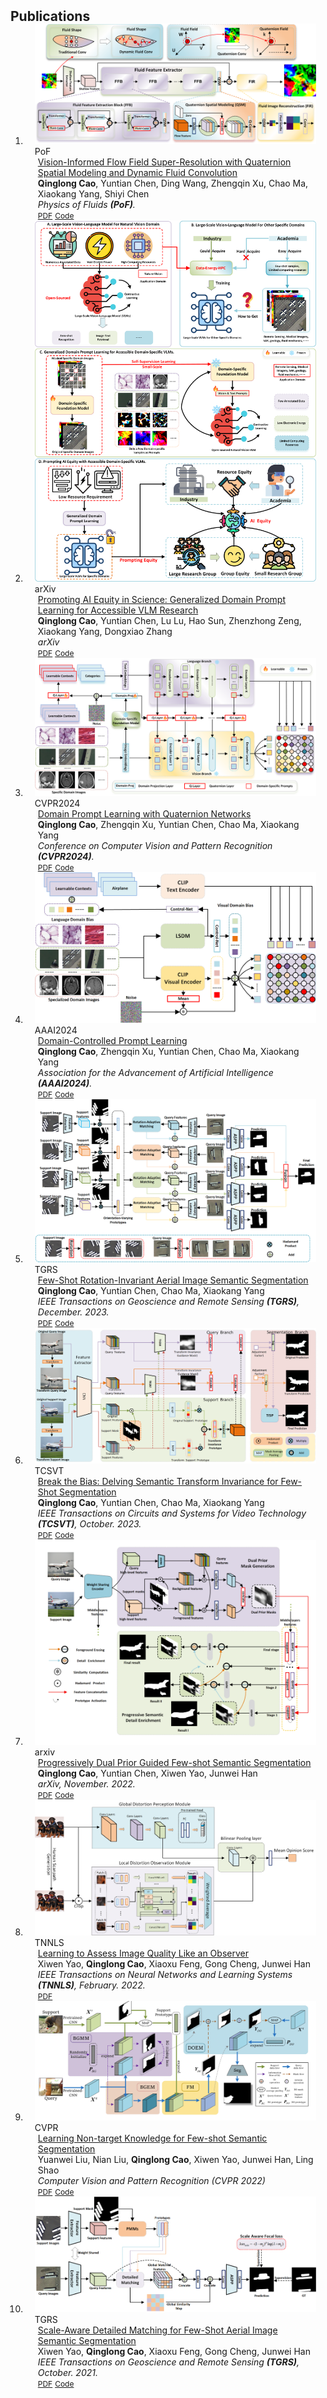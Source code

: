 <h2 id="publications" style="margin: 2px 0px -15px;">Publications</h2>

<div class="publications">
<ol class="bibliography">



<li>
<div class="pub-row">

  <div class="col-sm-3 abbr" style="position: relative;padding-right: 15px;padding-left: 15px;">
    <img src="assets/img/VIFS.png" class="teaser img-fluid z-depth-1">
    <abbr class="badge">PoF</abbr>
  </div>

  <div class="col-sm-9" style="position: relative;padding-right: 15px;padding-left: 20px;">
    <div class="title"><a href="https://arxiv.org/abs/2401.15913">Vision-Informed Flow Field Super-Resolution with Quaternion Spatial Modeling and Dynamic Fluid Convolution</a></div>
    <div class="author"><strong>Qinglong Cao</strong>, Yuntian Chen, Ding Wang, Zhengqin Xu, Chao Ma, Xiaokang Yang, Shiyi Chen</div>
    <div class="periodical"><em> Physics of Fluids <strong>(PoF)</strong>.</em></div>
    <div class="links">
      <a href="https://arxiv.org/abs/2401.15913" class="btn btn-sm z-depth-0" role="button" target="_blank" style="font-size:12px;">PDF</a>
      <a href="https://github.com/caoql98/VIFS" class="btn btn-sm z-depth-0" role="button" target="_blank" style="font-size:12px;">Code</a>
    </div>
  </div>
</div>
</li>


<li>
<div class="pub-row">

  <div class="col-sm-3 abbr" style="position: relative;padding-right: 15px;padding-left: 15px;">
    <img src="assets/img/DGPL.png" class="teaser img-fluid z-depth-1">
    <abbr class="badge">arXiv</abbr>
  </div>

  <div class="col-sm-9" style="position: relative;padding-right: 15px;padding-left: 20px;">
    <div class="title"><a href="https://arxiv.org/abs/2405.08668">Promoting AI Equity in Science: Generalized Domain Prompt Learning for Accessible VLM Research</a></div>
    <div class="author"><strong>Qinglong Cao</strong>, Yuntian Chen, Lu Lu, Hao Sun, Zhenzhong Zeng, Xiaokang Yang, Dongxiao Zhang</div>
    <div class="periodical"><em> arXiv </em></div>
    <div class="links">
      <a href="https://arxiv.org/abs/2405.08668" class="btn btn-sm z-depth-0" role="button" target="_blank" style="font-size:12px;">PDF</a>
      <a href="https://github.com/caoql98/GDPL" class="btn btn-sm z-depth-0" role="button" target="_blank" style="font-size:12px;">Code</a>
    </div>
  </div>
</div>
</li>


<li>
<div class="pub-row">

  <div class="col-sm-3 abbr" style="position: relative;padding-right: 15px;padding-left: 15px;">
    <img src="assets/img/prompt_learning.png" class="teaser img-fluid z-depth-1">
    <abbr class="badge">CVPR2024</abbr>
  </div>

  <div class="col-sm-9" style="position: relative;padding-right: 15px;padding-left: 20px;">
    <div class="title"><a href="https://openaccess.thecvf.com/content/CVPR2024/papers/Cao_Domain_Prompt_Learning_with_Quaternion_Networks_CVPR_2024_paper.pdf">Domain Prompt Learning with Quaternion Networks</a></div>
    <div class="author"><strong>Qinglong Cao</strong>, Zhengqin Xu, Yuntian Chen, Chao Ma, Xiaokang Yang</div>
    <div class="periodical"><em> Conference on Computer Vision and Pattern Recognition <strong>(CVPR2024)</strong>.</em></div>
    <div class="links">
      <a href="https://openaccess.thecvf.com/content/CVPR2024/papers/Cao_Domain_Prompt_Learning_with_Quaternion_Networks_CVPR_2024_paper.pdf" class="btn btn-sm z-depth-0" role="button" target="_blank" style="font-size:12px;">PDF</a>
      <a href="https://github.com/caoql98/DPLQ" class="btn btn-sm z-depth-0" role="button" target="_blank" style="font-size:12px;">Code</a>
    </div>
  </div>
</div>
</li>





<li>
<div class="pub-row">

  <div class="col-sm-3 abbr" style="position: relative;padding-right: 15px;padding-left: 15px;">
    <img src="assets/img/DCPL.png" class="teaser img-fluid z-depth-1">
    <abbr class="badge">AAAI2024</abbr>
  </div>

  <div class="col-sm-9" style="position: relative;padding-right: 15px;padding-left: 20px;">
    <div class="title"><a href="https://ojs.aaai.org/index.php/AAAI/article/view/27853">Domain-Controlled Prompt Learning</a></div>
    <div class="author"><strong>Qinglong Cao</strong>, Zhengqin Xu, Yuntian Chen, Chao Ma, Xiaokang Yang</div>
    <div class="periodical"><em> Association for the Advancement of Artificial Intelligence <strong>(AAAI2024)</strong>.</em></div>
    <div class="links">
      <a href="https://arxiv.org/abs/2310.07730" class="btn btn-sm z-depth-0" role="button" target="_blank" style="font-size:12px;">PDF</a>
      <a href="https://github.com/caoql98/DCPL" class="btn btn-sm z-depth-0" role="button" target="_blank" style="font-size:12px;">Code</a>
    </div>
  </div>
</div>
</li>


  
<li>
<div class="pub-row">

  <div class="col-sm-3 abbr" style="position: relative;padding-right: 15px;padding-left: 15px;">
    <img src="assets/img/FRINet.png" class="teaser img-fluid z-depth-1">
    <abbr class="badge">TGRS</abbr>
  </div>

  <div class="col-sm-9" style="position: relative;padding-right: 15px;padding-left: 20px;">
    <div class="title"><a href="https://ieeexplore.ieee.org/document/10339376">Few-Shot Rotation-Invariant Aerial Image Semantic Segmentation</a></div>
    <div class="author"><strong>Qinglong Cao</strong>, Yuntian Chen, Chao Ma, Xiaokang Yang</div>
    <div class="periodical"><em> IEEE Transactions on Geoscience and Remote Sensing <strong>(TGRS)</strong>, December. 2023.</em></div>
    <div class="links">
      <a href="https://ieeexplore.ieee.org/document/10339376" class="btn btn-sm z-depth-0" role="button" target="_blank" style="font-size:12px;">PDF</a>
      <a href="https://github.com/caoql98/FRINet" class="btn btn-sm z-depth-0" role="button" target="_blank" style="font-size:12px;">Code</a>
    </div>
  </div>
</div>
</li>


<li>
  
<div class="pub-row">

  <div class="col-sm-3 abbr" style="position: relative;padding-right: 15px;padding-left: 15px;">
    <img src="assets/img/BBD.png" class="teaser img-fluid z-depth-1">
    <abbr class="badge">TCSVT</abbr>
  </div>

  <div class="col-sm-9" style="position: relative;padding-right: 15px;padding-left: 20px;">
    <div class="title"><a href="https://ieeexplore.ieee.org/document/10287374">Break the Bias: Delving Semantic Transform Invariance for Few-Shot Segmentation</a></div>
    <div class="author"><strong>Qinglong Cao</strong>, Yuntian Chen, Chao Ma, Xiaokang Yang</div>
    <div class="periodical"><em> IEEE Transactions on Circuits and Systems for Video Technology  <strong>(TCSVT)</strong>, October. 2023.</em></div>
    <div class="links">
      <a href="https://ieeexplore.ieee.org/document/10287374" class="btn btn-sm z-depth-0" role="button" target="_blank" style="font-size:12px;">PDF</a>
      <a href="https://github.com/caoql98/BBD" class="btn btn-sm z-depth-0" role="button" target="_blank" style="font-size:12px;">Code</a>
    </div>
  </div>
</div>
</li>

<li>
<div class="pub-row">

  <div class="col-sm-3 abbr" style="position: relative;padding-right: 15px;padding-left: 15px;">
    <img src="assets/img/PDPG.png" class="teaser img-fluid z-depth-1">
    <abbr class="badge">arxiv</abbr>
  </div>

  <div class="col-sm-9" style="position: relative;padding-right: 15px;padding-left: 20px;">
    <div class="title"><a href="https://arxiv.org/abs/2211.15467">Progressively Dual Prior Guided Few-shot Semantic Segmentation</a></div>
    <div class="author"><strong>Qinglong Cao</strong>, Yuntian Chen, Xiwen Yao, Junwei Han</div>
    <div class="periodical"><em> arXiv, November. 2022.</em></div>
    <div class="links">
      <a href="https://arxiv.org/pdf/2211.15467.pdf" class="btn btn-sm z-depth-0" role="button" target="_blank" style="font-size:12px;">PDF</a>
            <a href="https://github.com/caoql98/progressively-dual-prior-guided-few-shot-semantic-segmentation" class="btn btn-sm z-depth-0" role="button" target="_blank" style="font-size:12px;">Code</a>
    </div>
  </div>
</div>
</li>

<li>
<div class="pub-row">

  <div class="col-sm-3 abbr" style="position: relative;padding-right: 15px;padding-left: 15px;">
    <img src="assets/img/IQA.png" class="teaser img-fluid z-depth-1">
    <abbr class="badge">TNNLS</abbr>
  </div>

  <div class="col-sm-9" style="position: relative;padding-right: 15px;padding-left: 20px;">
    <div class="title"><a href="https://ieeexplore.ieee.org/abstract/document/9718583">Learning to Assess Image Quality Like an Observer</a></div>
    <div class="author">Xiwen Yao, <strong>Qinglong Cao</strong>, Xiaoxu Feng, Gong Cheng, Junwei Han</div>
    <div class="periodical"><em> IEEE Transactions on Neural Networks and Learning Systems  <strong>(TNNLS)</strong>, February. 2022.</em></div>
    <div class="links">
      <a href="https://ieeexplore.ieee.org/abstract/document/9718583" class="btn btn-sm z-depth-0" role="button" target="_blank" style="font-size:12px;">PDF</a>
    </div>
  </div>
</div>
</li>
  
<li>
<div class="pub-row">

  <div class="col-sm-3 abbr" style="position: relative;padding-right: 15px;padding-left: 15px;">
    <img src="assets/img/NETRNet.png" class="teaser img-fluid z-depth-1">
    <abbr class="badge">CVPR</abbr>
  </div>

  <div class="col-sm-9" style="position: relative;padding-right: 15px;padding-left: 20px;">
    <div class="title"><a href="https://openaccess.thecvf.com/content/CVPR2022/html/Liu_Learning_Non-Target_Knowledge_for_Few-Shot_Semantic_Segmentation_CVPR_2022_paper.html">Learning Non-target Knowledge for Few-shot Semantic Segmentation</a></div>
    <div class="author">Yuanwei Liu, Nian Liu, <strong>Qinglong Cao</strong>, Xiwen Yao, Junwei Han, Ling Shao</div>
    <div class="periodical"><em>Computer Vision and Pattern Recognition (CVPR 2022)  </em></div>
    <div class="links">
      <a href="https://openaccess.thecvf.com/content/CVPR2022/papers/Liu_Learning_Non-Target_Knowledge_for_Few-Shot_Semantic_Segmentation_CVPR_2022_paper.pdf" class="btn btn-sm z-depth-0" role="button" target="_blank" style="font-size:12px;">PDF</a>
      <a href="https://github.com/LIUYUANWEI98/NERTNet" class="btn btn-sm z-depth-0" role="button" target="_blank" style="font-size:12px;">Code</a>
    </div>
  </div>
</div>
</li>


<li>
<div class="pub-row">

  <div class="col-sm-3 abbr" style="position: relative;padding-right: 15px;padding-left: 15px;">
    <img src="assets/img/SDM1.png" class="teaser img-fluid z-depth-1">
    <abbr class="badge">TGRS</abbr>
  </div>

  <div class="col-sm-9" style="position: relative;padding-right: 15px;padding-left: 20px;">
    <div class="title"><a href="https://ieeexplore.ieee.org/abstract/document/9568898">Scale-Aware Detailed Matching for Few-Shot Aerial Image Semantic Segmentation</a></div>
    <div class="author">Xiwen Yao, <strong>Qinglong Cao</strong>, Xiaoxu Feng, Gong Cheng, Junwei Han</div>
    <div class="periodical"><em>IEEE Transactions on Geoscience and Remote Sensing <strong>(TGRS)</strong>, October. 2021.</em></div>
    <div class="links">
      <a href="https://ieeexplore.ieee.org/abstract/document/9568898" class="btn btn-sm z-depth-0" role="button" target="_blank" style="font-size:12px;">PDF</a>
      <a href="https://github.com/caoql98/SDM" class="btn btn-sm z-depth-0" role="button" target="_blank" style="font-size:12px;">Code</a>
    </div>
  </div>
</div>
</li>

<br>

</ol>
</div>
